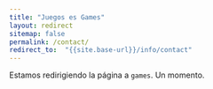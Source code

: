 ```yaml
---
title: "Juegos es Games"
layout: redirect
sitemap: false
permalink: /contact/
redirect_to:  "{{site.base-url}}/info/contact"
---
```

Estamos redirigiendo la página a `games`. Un momento.
